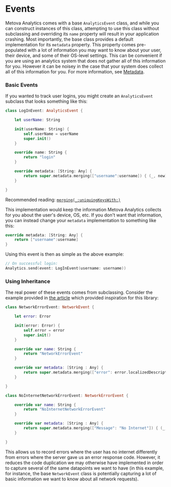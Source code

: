 #  Events

Metova Analytics comes with a base `AnalyticsEvent` class, and while you can construct instances of this class, attempting to use this class without subclassing and overriding its `name` property will result in your application crashing.  Most importantly, the base class provides a default implementation for its `metadata` property.  This property comes pre-populated with a lot of information you may want to know about your user, their device, and some of their OS-level settings.  This can be convenient if you are using an analytics system that does not gather all of this information for you.  However it can be noisey in the case that your system does collect all of this information for you.  For more information, see [Metadata](./Metadata.md).

### Basic Events

If you wanted to track user logins, you might create an `AnalyticsEvent` subclass that looks something like this:

```swift
class LogInEvent: AnalyticsEvent {

    let userName: String

    init(userName: String) {
        self.userName = userName
        super.init()
    }

    override name: String { 
        return "login"
    }

    override metadata: [String: Any] {
        return super.metadata.merging(["username":username]) { (_, new) in new }
    }

}
```

Recommended reading: [`merging(_:uniquingKeysWith:)`](https://developer.apple.com/documentation/swift/dictionary/2892849-merging)

This implementation would keep the information Metova Analytics collects for you about the user's device, OS, etc.  If you don't want that information, you can instead change your `metadata` implementation to something like this:

```swift
override metadata: [String: Any] {
    return ["username":username]
}
```

Using this event is then as simple as the above example:

```swift
// On successful login:
Analytics.send(event: LogInEvent(username: username))
```

### Using Inheritance

The real power of these events comes from subclassing.  Consider the example provided in [the article](http://khanlou.com/2017/12/misusing-subclassing/) which provided inspiration for this library:

```swift
class NetworkErrorEvent: NetworkEvent {

    let error: Error

    init(error: Error) {
        self.error = error
        super.init()
    }

    override var name: String {
        return "NetworkErrorEvent"
    }

    override var metadata: [String : Any] {
        return super.metadata.merging(["error": error.localizedDescription]) { (_,new) in new }
    }

}

class NoInternetNetworkErrorEvent: NetworkErrorEvent {

    override var name: String {
        return "NoInternetNetworkErrorEvent"
    }

    override var metadata: [String : Any] {
        return super.metadata.merging(["Message": "No Internet"]) { (_,new) in new }
    }

}
```

This allows us to record errors where the user has no internet differently from errors where the server gave us an error response code.  However, it reduces the code duplication we may otherwise have implemented in order to capture several of the same datapoints we want to have (in this example, for instance, the base `NetworkEvent` class is potentially capturing a lot of basic information we want to know about all network requests).
